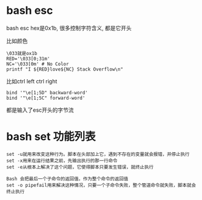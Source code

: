 # bash esc
bash esc hex是0x1b, 很多控制字符含义, 都是它开头

比如颜色
```
\033就是ox1b
RED='\033[0;31m'
NC='\033[0m' # No Color
printf "I ${RED}love${NC} Stack Overflow\n"
```

比如ctrl left ctrl right
```
bind '"\e[1;5D" backward-word' 
bind '"\e[1;5C" forward-word'
```

都是输入了esc开头的字节流

# bash set 功能列表
```
set -u就用来改变这种行为。脚本在头部加上它，遇到不存在的变量就会报错，并停止执行
set -x用来在运行结果之前，先输出执行的那一行命令
set -e从根本上解决了这个问题，它使得脚本只要发生错误，就终止执行

Bash 会把最后一个子命令的返回值，作为整个命令的返回值
set -o pipefail用来解决这种情况，只要一个子命令失败，整个管道命令就失败，脚本就会终止执行
```
